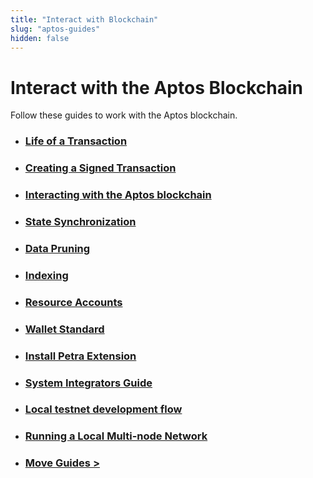 ```yaml
---
title: "Interact with Blockchain"
slug: "aptos-guides"
hidden: false
---
```


# Interact with the Aptos Blockchain

Follow these guides to work with the Aptos blockchain.

- ### [Life of a Transaction](basics-life-of-txn.md)
- ### [Creating a Signed Transaction](sign-a-transaction.md)
- ### [Interacting with the Aptos blockchain](interacting-with-the-blockchain.md)
- ### [State Synchronization](state-sync.md)
- ### [Data Pruning](data-pruning.md)
- ### [Indexing](indexing)
- ### [Resource Accounts](resource-accounts.md)
- ### [Wallet Standard](wallet-standard.md)
- ### [Install Petra Extension](install-petra-wallet-extension)
- ### [System Integrators Guide](system-integrators-guide.md)
- ### [Local testnet development flow](local-testnet-dev-flow.md)
- ### [Running a Local Multi-node Network](running-a-local-multi-node-network)
- ### [Move Guides >](./move-guides/index.md)
